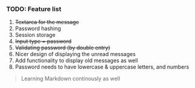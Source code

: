 ### TODO: Feature list

1. ~~Textarea for the message~~
2. Password hashing
3. Session storage
4. ~~Input type = password~~
5. ~~Validating password (by double entry)~~
6. Nicer design of displaying the unread messages
7. Add functionality to display old messages as well
8. Password needs to have lowercase & uppercase letters, 
   and numbers

> Learning Markdown continously as well